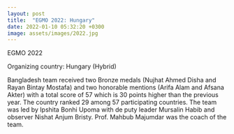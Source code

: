 ```yaml
---
layout: post
title:  "EGMO 2022: Hungary"
date: 2022-01-10 05:32:20 +0300
image: assets/images/2022.jpg
---
```

EGMO 2022

Organizing country: Hungary (Hybrid)

Bangladesh team received two Bronze medals (Nujhat Ahmed Disha and Rayan Bintay Mostafa) and two honorable mentions (Arifa Alam and Afsana Akter) with a total score of 57 which is 30 points higher than the previous year. The country ranked 29 among 57 participating countries. The team was led by Ipshita Bonhi Upoma with de puty leader Mursalin Habib and observer Nishat Anjum Bristy. Prof. Mahbub Majumdar was the coach of the team. 
 
